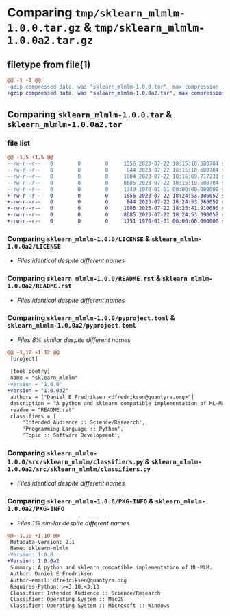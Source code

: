 # Comparing `tmp/sklearn_mlmlm-1.0.0.tar.gz` & `tmp/sklearn_mlmlm-1.0.0a2.tar.gz`

## filetype from file(1)

```diff
@@ -1 +1 @@
-gzip compressed data, was "sklearn_mlmlm-1.0.0.tar", max compression
+gzip compressed data, was "sklearn_mlmlm-1.0.0a2.tar", max compression
```

## Comparing `sklearn_mlmlm-1.0.0.tar` & `sklearn_mlmlm-1.0.0a2.tar`

### file list

```diff
@@ -1,5 +1,5 @@
--rw-r--r--   0        0        0     1556 2023-07-22 18:15:10.600704 sklearn_mlmlm-1.0.0/LICENSE
--rw-r--r--   0        0        0      844 2023-07-22 18:15:10.600704 sklearn_mlmlm-1.0.0/README.rst
--rw-r--r--   0        0        0     1084 2023-07-22 18:16:09.717231 sklearn_mlmlm-1.0.0/pyproject.toml
--rw-r--r--   0        0        0     8685 2023-07-22 18:15:10.608704 sklearn_mlmlm-1.0.0/src/sklearn_mlmlm/classifiers.py
--rw-r--r--   0        0        0     1749 1970-01-01 00:00:00.000000 sklearn_mlmlm-1.0.0/PKG-INFO
+-rw-r--r--   0        0        0     1556 2023-07-22 18:24:53.386052 sklearn_mlmlm-1.0.0a2/LICENSE
+-rw-r--r--   0        0        0      844 2023-07-22 18:24:53.386052 sklearn_mlmlm-1.0.0a2/README.rst
+-rw-r--r--   0        0        0     1086 2023-07-22 18:25:41.910696 sklearn_mlmlm-1.0.0a2/pyproject.toml
+-rw-r--r--   0        0        0     8685 2023-07-22 18:24:53.390052 sklearn_mlmlm-1.0.0a2/src/sklearn_mlmlm/classifiers.py
+-rw-r--r--   0        0        0     1751 1970-01-01 00:00:00.000000 sklearn_mlmlm-1.0.0a2/PKG-INFO
```

### Comparing `sklearn_mlmlm-1.0.0/LICENSE` & `sklearn_mlmlm-1.0.0a2/LICENSE`

 * *Files identical despite different names*

### Comparing `sklearn_mlmlm-1.0.0/README.rst` & `sklearn_mlmlm-1.0.0a2/README.rst`

 * *Files identical despite different names*

### Comparing `sklearn_mlmlm-1.0.0/pyproject.toml` & `sklearn_mlmlm-1.0.0a2/pyproject.toml`

 * *Files 8% similar despite different names*

```diff
@@ -1,12 +1,12 @@
 [project]
 
 [tool.poetry]
 name = "sklearn_mlmlm"
-version = "1.0.0"
+version = "1.0.0a2"
 authors = ["Daniel E Fredriksen <dfredriksen@quantyra.org>"]
 description = "A python and sklearn compatible implementation of ML-MLM."
 readme = "README.rst"
 classifiers = [
     'Intended Audience :: Science/Research',
     'Programming Language :: Python',
     'Topic :: Software Development',
```

### Comparing `sklearn_mlmlm-1.0.0/src/sklearn_mlmlm/classifiers.py` & `sklearn_mlmlm-1.0.0a2/src/sklearn_mlmlm/classifiers.py`

 * *Files identical despite different names*

### Comparing `sklearn_mlmlm-1.0.0/PKG-INFO` & `sklearn_mlmlm-1.0.0a2/PKG-INFO`

 * *Files 1% similar despite different names*

```diff
@@ -1,10 +1,10 @@
 Metadata-Version: 2.1
 Name: sklearn-mlmlm
-Version: 1.0.0
+Version: 1.0.0a2
 Summary: A python and sklearn compatible implementation of ML-MLM.
 Author: Daniel E Fredriksen
 Author-email: dfredriksen@quantyra.org
 Requires-Python: >=3.10,<3.13
 Classifier: Intended Audience :: Science/Research
 Classifier: Operating System :: MacOS
 Classifier: Operating System :: Microsoft :: Windows
```

